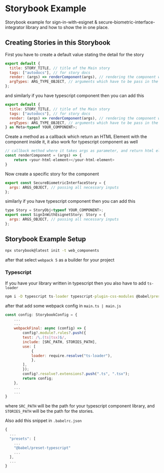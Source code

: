 # Storybook Example

Storybook example for sign-in-with-esignet & secure-biometric-interface-integrator library and how to show the in one place.


## Creating Stories in this Storybook


First you have to create a default value stating the detail for the story

```js
export default {
  title: STORY_TITLE, // title of the Main story
  tags: ["autodocs"], // for story docs
  render: (args) => renderComponent(args), // rendering the component which take args as parameter
  argTypes: ARG_TYPE_OBJECT, // arguments which have to be pass in the component
};
```

and similarly if you have typescript component then you can add this

```js
export default {
  title: STORY_TITLE, // title of the Main story
  tags: ["autodocs"], // for story docs
  render: (args) => renderComponent(args), // rendering the component which take args as parameter
  argTypes: ARG_TYPE_OBJECT, // arguments which have to be pass in the component
} as Meta<typeof YOUR_COMPONENT>;
```

Create a method as a callback which return an HTML Element with the component inside it, it also work for typescript component as well

```js
// callback method where it takes args as parameter, and return html elment
const renderComponent = (args) => {
    return <your-html-element></your-html-element>
}
```

Now create a specific story for the component

```js
export const SecureBiometricInterfaceStory = {
  args: ARGS_OBJECT, // passing all necessary inputs
};
```

similarly if you have typescript component then you can add this

```js
type Story = StoryObj<typeof YOUR_COMPONENT>;
export const SignInWithEsignetStory: Story = {
  args: ARGS_OBJECT, // passing all necessary inputs
};
```


## Storybook Example Setup

```cmd
npx storybook@latest init -t web_components
```

after that select `webpack 5` as a builder for your project


### Typescript

If you have your library written in typescript then you also have to add `ts-loader`

```cmd
npm i -D typescript ts-loader typescript-plugin-css-modules @babel/preset-typescript @types/jest @types/node
```

after that add some webpack config in `main.ts | main.js`

```js
const config: StorybookConfig = {
    ...
    ...
    webpackFinal: async (config) => {
        config?.module?.rules?.push({
        test: /\.(ts|tsx)$/,
        include: [SRC_PATH, STORIES_PATH],
        use: [
            {
            loader: require.resolve("ts-loader"),
            },
        ],
        });
        config?.resolve?.extensions?.push(".ts", ".tsx");
        return config;
    },
    ...
    ...
}
```

where `SRC_PATH` will be the path for your typescript component library, and `STORIES_PATH` will be the path for the stories.

Also add this snippet in `.babelrc.json`

```js
{
  ...
  "presets": [
    ...
    "@babel/preset-typescript"
    ...
  ],
  ...
}
```


